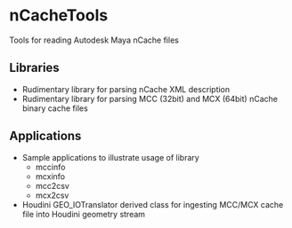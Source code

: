 # nCacheTools
Tools for reading Autodesk Maya nCache files

## Libraries
* Rudimentary library for parsing nCache XML description
* Rudimentary library for parsing MCC (32bit) and MCX (64bit) nCache binary cache files

## Applications
* Sample applications to illustrate usage of library
  * mccinfo
  * mcxinfo
  * mcc2csv
  * mcx2csv
* Houdini GEO_IOTranslator derived class for ingesting MCC/MCX cache file into Houdini geometry stream

